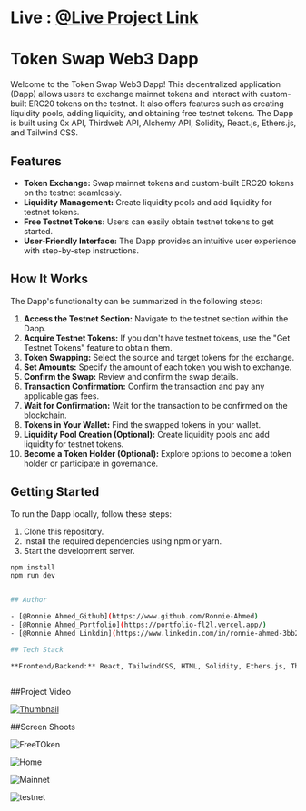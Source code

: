 # Live : [@Live Project Link](https://token-swap-orcin.vercel.app/)

# Token Swap Web3 Dapp

Welcome to the Token Swap Web3 Dapp! This decentralized application (Dapp) allows users to exchange mainnet tokens and interact with custom-built ERC20 tokens on the testnet. It also offers features such as creating liquidity pools, adding liquidity, and obtaining free testnet tokens. The Dapp is built using 0x API, Thirdweb API, Alchemy API, Solidity, React.js, Ethers.js, and Tailwind CSS.

## Features

- **Token Exchange:** Swap mainnet tokens and custom-built ERC20 tokens on the testnet seamlessly.
- **Liquidity Management:** Create liquidity pools and add liquidity for testnet tokens.
- **Free Testnet Tokens:** Users can easily obtain testnet tokens to get started.
- **User-Friendly Interface:** The Dapp provides an intuitive user experience with step-by-step instructions.

## How It Works

The Dapp's functionality can be summarized in the following steps:

1. **Access the Testnet Section:** Navigate to the testnet section within the Dapp.
2. **Acquire Testnet Tokens:** If you don't have testnet tokens, use the "Get Testnet Tokens" feature to obtain them.
3. **Token Swapping:** Select the source and target tokens for the exchange.
4. **Set Amounts:** Specify the amount of each token you wish to exchange.
5. **Confirm the Swap:** Review and confirm the swap details.
6. **Transaction Confirmation:** Confirm the transaction and pay any applicable gas fees.
7. **Wait for Confirmation:** Wait for the transaction to be confirmed on the blockchain.
8. **Tokens in Your Wallet:** Find the swapped tokens in your wallet.
9. **Liquidity Pool Creation (Optional):** Create liquidity pools and add liquidity for testnet tokens.
10. **Become a Token Holder (Optional):** Explore options to become a token holder or participate in governance.

## Getting Started

To run the Dapp locally, follow these steps:

1. Clone this repository.
2. Install the required dependencies using npm or yarn.
3. Start the development server.

```bash
npm install
npm run dev


## Author

- [@Ronnie Ahmed_Github](https://www.github.com/Ronnie-Ahmed)
- [@Ronnie Ahmed_Portfolio](https://portfolio-fl2l.vercel.app/)
- [@Ronnie Ahmed Linkdin](https://www.linkedin.com/in/ronnie-ahmed-3bb290271/)

## Tech Stack

**Frontend/Backend:** React, TailwindCSS, HTML, Solidity, Ethers.js, Thirdweb, Hardhat,0x api



```

##Project Video

[![Thumbnail](https://github.com/Ronnie-Ahmed/Token_Swap/assets/68500792/e8560bb8-42fd-4a89-98c5-70474efcda7f)](
https://github.com/Ronnie-Ahmed/Token_Swap/assets/68500792/b1816b54-ef1c-4275-8381-522bd6a316e8)

##Screen Shoots

![FreeTOken](https://github.com/Ronnie-Ahmed/Token_Swap/assets/68500792/d6609dc1-f288-4dd7-b5bc-49fecc89c6e3)

![Home](https://github.com/Ronnie-Ahmed/Token_Swap/assets/68500792/6011c6f6-a608-4302-a77d-68bfd63f2fa7)

![Mainnet](https://github.com/Ronnie-Ahmed/Token_Swap/assets/68500792/e8560bb8-42fd-4a89-98c5-70474efcda7f)

![testnet](https://github.com/Ronnie-Ahmed/Token_Swap/assets/68500792/dd59ad25-dd0a-4ecc-ba7c-7116827ab1bd)

